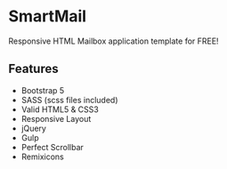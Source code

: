 # SmartMail
Responsive HTML Mailbox application template for FREE!

## Features
- Bootstrap 5
- SASS (scss files included)
- Valid HTML5 & CSS3
- Responsive Layout
- jQuery
- Gulp
- Perfect Scrollbar
- Remixicons
